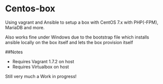 # Centos-box
Using vagrant and Ansible to setup a box with CentOS 7.x with PHP(-FPM), MariaDB and more.

Also works fine under Windows due to the bootstrap file which installs ansible locally on the box itself and lets the box provision itself

##Notes
- Requires Vagrant 1.7.2 on host
- Requires Virtualbox on host

Still very much a Work in progress!
